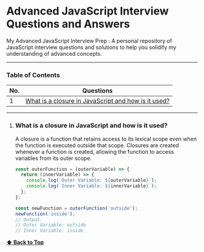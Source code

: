 # Advanced JavaScript Interview Questions and Answers
My Advanced JavaScript Interview Prep : A personal repository of JavaScript interview questions and solutions to help you solidify my understanding of advanced concepts.

<link rel="stylesheet" href="style.css">

---

### Table of Contents

| No. | Questions |
| --- | --------- |
| 1 | [What is a closure in JavaScript and how is it used?](#what-is-a-closure-in-javascript-and-how-is-it-used) |

---

1. ### What is a closure in JavaScript and how is it used?

   A closure is a function that retains access to its lexical scope even when the function is executed outside that scope. Closures are created whenever a function is created, allowing the function to access variables from its outer scope.

   ```javascript
   const outerFunction = (outerVariable) => {
     return (innerVariable) => {
       console.log(`Outer Variable: ${outerVariable}`);
       console.log(`Inner Variable: ${innerVariable}`);
     };
   };

   const newFunction = outerFunction('outside');
   newFunction('inside');
   // Output:
   // Outer Variable: outside
   // Inner Variable: inside

 **[⬆ Back to Top](#table-of-contents)**